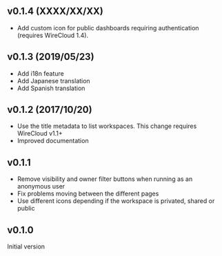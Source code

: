 ## v0.1.4 (XXXX/XX/XX)

- Add custom icon for public dashboards requiring authentication (requires
    WireCloud 1.4).


## v0.1.3 (2019/05/23)

- Add i18n feature
- Add Japanese translation
- Add Spanish translation


## v0.1.2 (2017/10/20)

- Use the title metadata to list workspaces. This change requires WireCloud
  v1.1+
- Improved documentation

## v0.1.1

- Remove visibility and owner filter buttons when running as an anonymous user
- Fix problems moving between the different pages
- Use different icons depending if the workspace is privated, shared or public

## v0.1.0

Initial version
